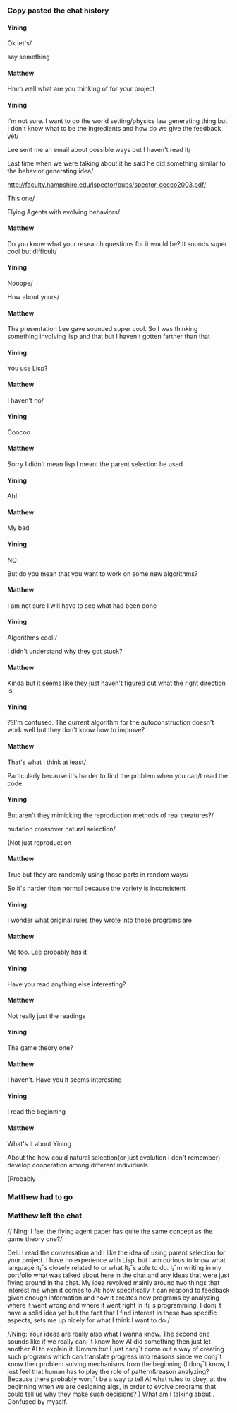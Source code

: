 
### Copy pasted the chat history
#### Yining
Ok let's/

say something

#### Matthew

Hmm well what are you thinking of for your project
#### Yining

I'm not sure. I want to do the world setting/physics law generating thing but I don't know what to be the ingredients and how do we give the feedback yet/

Lee sent me an email about possible ways but I haven't read it/

Last time when we were talking about it he said he did something similar to the behavior generating idea/

http://faculty.hampshire.edu/lspector/pubs/spector-gecco2003.pdf/

This one/

Flying Agents with evolving behaviors/

#### Matthew

Do you know what your research questions for it would be? It sounds super cool but difficult/
#### Yining

Nooope/

How about yours/

#### Matthew

The presentation Lee gave sounded super cool. So I was thinking something involving lisp and that but I haven't gotten farther than that
#### Yining

You use Lisp?

#### Matthew

I haven't no/
#### Yining

Coocoo

#### Matthew

Sorry I didn't mean lisp I meant the parent selection he used
#### Yining

Ah!

#### Matthew

My bad
#### Yining

NO

But do you mean that you want to work on some new algorithms?

#### Matthew

I am not sure I will have to see what had been done
#### Yining

Algorithms cool!/

I didn't understand why they got stuck?

#### Matthew

Kinda but it seems like they just haven't figured out what the right direction is
#### Yining

??I'm confused. The current algorithm for the autoconstruction doesn't work well but they don't know how to improve?

#### Matthew

That's what I think at least/

Particularly because it's harder to find the problem when you can/t read the code
#### Yining

But aren't they mimicking the reproduction methods of real creatures?/

mutation crossover natural selection/

(Not just reproduction

#### Matthew

True but they are randomly using those parts in random ways/

So it's harder than normal because the variety is inconsistent
#### Yining

I wonder what  original rules they wrote into those programs are

#### Matthew

Me too. Lee probably has it
#### Yining

Have you read anything else interesting?

#### Matthew

Not really just the readings
#### Yining

The game theory one?

#### Matthew

I haven't. Have you it seems interesting
#### Yining

I read the beginning

#### Matthew

What's it about
Yining

About the how could natural selection(or just evolution I don't remember) develop cooperation among different individuals

(Probably

### Matthew had to go
### Matthew left the chat


// Ning: I feel the flying agent paper has quite the same concept as the game theory one?/

Deli: I read the conversation and I like the idea of using parent selection for your project. I have no experience with Lisp, but I am curious to know what language it¡¯s closely related to or what  It¡¯s able to do. I¡¯m writing in my portfolio what was talked about here in the chat and any ideas that were just flying around in the chat. My idea revolved mainly around two things that interest me when it comes to AI: how specifically it can respond to feedback given enough information and how it creates new programs by analyzing where it went wrong and where it went right in it¡¯s programming. I don¡¯t have a solid idea yet but the fact that I find interest in these two specific aspects, sets me up nicely for what I think I want to do./

//Ning: Your ideas are really also what I wanna know. The second one sounds like if we really can¡¯t know how AI did something then just let another AI to explain it. Ummm but I just can¡¯t come out a way of creating such programs which can translate progress into reasons since we don¡¯t know their problem solving mechanisms from the beginning (I don¡¯t know, I just feel that human has to play the role of pattern&reason analyzing? Because there probably won¡¯t be a way to tell AI what rules to obey, at the beginning when we are designing algs, in order to evolve programs that could tell us why they make such decisions? ) What am I talking about.. Confused by myself.
